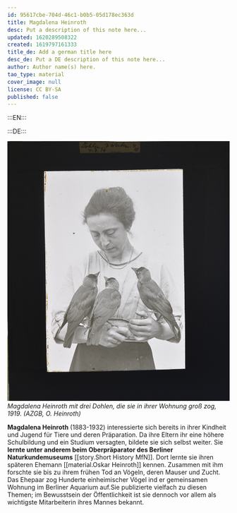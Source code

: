 ```yaml
---
id: 95617cbe-704d-46c1-b0b5-05d178ec363d
title: Magdalena Heinroth
desc: Put a description of this note here...
updated: 1620289508322
created: 1619797161333
title_de: Add a german title here
desc_de: Put a DE description of this note here...
author: Author name(s) here.
tao_type: material
cover_image: null
license: CC BY-SA
published: false
---
```


:::EN:::


:::DE:::

![Magdalena Heinroth schaut auf drei auf ihren Armen sitzende Dohlen.](images\cmw\Magdalena_Heinroth_Dohlen_1919.jpg)
*Magdalena Heinroth mit drei Dohlen, die sie in ihrer Wohnung groß zog, 1919. (AZGB, O. Heinroth)*

**Magdalena Heinroth** (1883-1932) interessierte sich bereits in ihrer Kindheit und Jugend für Tiere und deren Präparation. Da ihre Eltern ihr eine höhere Schulbildung und ein Studium versagten, bildete sie sich selbst weiter. Sie **lernte unter anderem beim Oberpräparator des Berliner Naturkundemuseums** [[story.Short History MfN]]. Dort lernte sie ihren späteren Ehemann [[material.Oskar Heinroth]] kennen. Zusammen mit ihm forschte sie bis zu ihrem frühen Tod an Vögeln, deren Mauser und Zucht. Das Ehepaar zog Hunderte einheimischer Vögel ind er gemeinsamen Wohnung im Berliner Aquarium auf.Sie publizierte vielfach zu diesen Themen; im Bewusstsein der Öffentlichkeit ist sie dennoch vor allem als wichtigste Mitarbeiterin ihres Mannes bekannt.